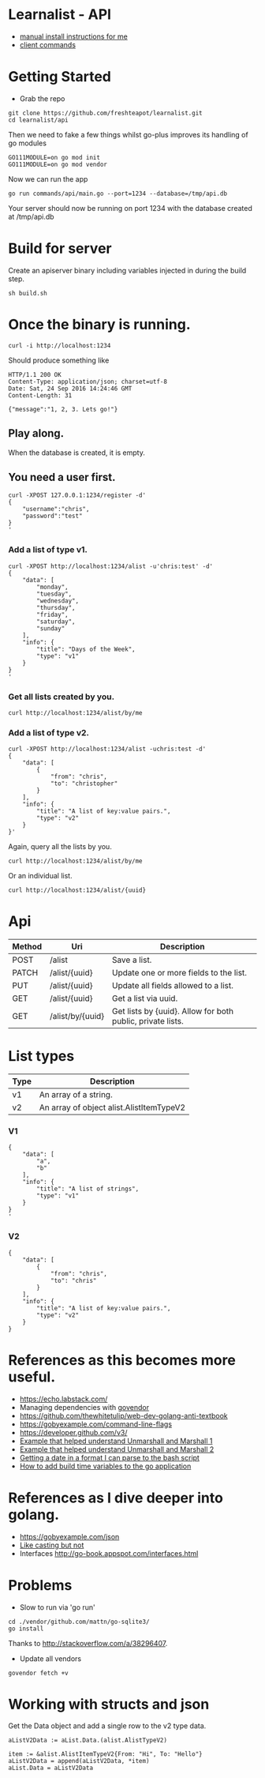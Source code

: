 # Learnalist - API

* [manual install instructions for me](./doc/INSTALL.md)
* [client commands](./doc/client.md)

# Getting Started

* Grab the repo
```
git clone https://github.com/freshteapot/learnalist.git
cd learnalist/api
```
Then we need to fake a few things whilst go-plus improves its handling of go modules
```
GO111MODULE=on go mod init
GO111MODULE=on go mod vendor
```
Now we can run the app
```
go run commands/api/main.go --port=1234 --database=/tmp/api.db
```
Your server should now be running on port 1234 with the database created at /tmp/api.db


# Build for server
Create an apiserver binary including variables injected in during the build step.
```
sh build.sh
```

# Once the binary is running.
```
curl -i http://localhost:1234
```

Should produce something like
```
HTTP/1.1 200 OK
Content-Type: application/json; charset=utf-8
Date: Sat, 24 Sep 2016 14:24:46 GMT
Content-Length: 31

{"message":"1, 2, 3. Lets go!"}
```

## Play along.
When the database is created, it is empty.

## You need a user first.
```
curl -XPOST 127.0.0.1:1234/register -d'
{
    "username":"chris",
    "password":"test"
}
'
```

### Add a list of type v1.

```
curl -XPOST http://localhost:1234/alist -u'chris:test' -d'
{
    "data": [
        "monday",
        "tuesday",
        "wednesday",
        "thursday",
        "friday",
        "saturday",
        "sunday"
    ],
    "info": {
        "title": "Days of the Week",
        "type": "v1"
    }
}
'
```

### Get all lists created by you.
```
curl http://localhost:1234/alist/by/me
```

### Add a list of type v2.

```
curl -XPOST http://localhost:1234/alist -uchris:test -d'
{
    "data": [
        {
            "from": "chris",
            "to": "christopher"
        }
    ],
    "info": {
        "title": "A list of key:value pairs.",
        "type": "v2"
    }
}'
```

Again, query all the lists by you.
```
curl http://localhost:1234/alist/by/me
```

Or an individual list.
```
curl http://localhost:1234/alist/{uuid}
```

# Api

| Method | Uri | Description |
| --- | --- | --- |
| POST | /alist | Save a list. |
| PATCH | /alist/{uuid} | Update one or more fields to the list. |
| PUT | /alist/{uuid} | Update all fields allowed to a list. |
| GET | /alist/{uuid} | Get a list via uuid. |
| GET | /alist/by/{uuid} | Get lists by {uuid}. Allow for both public, private lists. |



# List types

| Type | Description |
| --- | --- |
| v1 | An array of a string.|
| v2 | An array of object alist.AlistItemTypeV2 |

### V1

```
{
    "data": [
        "a",
        "b"
    ],
    "info": {
        "title": "A list of strings",
        "type": "v1"
    }
}
'
```

### V2

```
{
    "data": [
        {
            "from": "chris",
            "to": "chris"
        }
    ],
    "info": {
        "title": "A list of key:value pairs.",
        "type": "v2"
    }
}
```

# References as this becomes more useful.

* https://echo.labstack.com/
* Managing dependencies with [govendor](https://github.com/kardianos/govendor)
* https://github.com/thewhitetulip/web-dev-golang-anti-textbook
* https://gobyexample.com/command-line-flags
* https://developer.github.com/v3/
* [Example that helped understand Unmarshall and Marshall 1](http://mattyjwilliams.blogspot.no/2013/01/using-go-to-unmarshal-json-lists-with.html)
* [Example that helped understand Unmarshall and Marshall 2](https://gist.github.com/mdwhatcott/8dd2eef0042f7f1c0cd8)
* [Getting a date in a format I can parse to the bash script](https://stackoverflow.com/questions/21363187/git-show-dates-in-utc)
* [How to add build time variables to the go application](https://github.com/Ropes/go-linker-vars-example)

# References as I dive deeper into golang.
* https://gobyexample.com/json
* [Like casting but not](https://golang.org/ref/spec#Type_assertions)
* Interfaces http://go-book.appspot.com/interfaces.html


# Problems

* Slow to run via 'go run'
```
cd ./vendor/github.com/mattn/go-sqlite3/
go install
```

Thanks to http://stackoverflow.com/a/38296407.

* Update all vendors
```
govendor fetch +v
```


# Working with structs and json

Get the Data object and add a single row to the v2 type data.
```
aListV2Data := aList.Data.(alist.AlistTypeV2)

item := &alist.AlistItemTypeV2{From: "Hi", To: "Hello"}
aListV2Data = append(aListV2Data, *item)
aList.Data = aListV2Data
```
